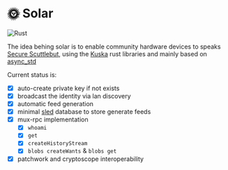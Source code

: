 # 🌞 Solar

![Rust](https://github.com/Kuska-ssb/solar/workflows/Rust/badge.svg)

The idea behing solar is to enable community hardware devices to speaks [Secure Scuttlebut](https://scuttlebutt.nz/), using the [Kuska](https://github.com/Kuska-ssb) rust libraries and mainly based on [async_std](https://async.rs/)

Current status is:

- [X] auto-create private key if not exists
- [X] broadcast the identity via lan discovery
- [X] automatic feed generation 
- [X] minimal [sled](https://github.com/spacejam/sled) database to store generate feeds
- [X] mux-rpc implementation
  - [X] `whoami`
  - [X] `get`
  - [X] `createHistoryStream` 
  - [X] `blobs createWants` & `blobs get` 
- [X] patchwork and cryptoscope interoperability
